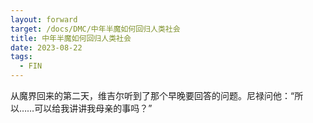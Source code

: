 ```yaml
---
layout: forward
target: /docs/DMC/中年半魔如何回归人类社会
title: 中年半魔如何回归人类社会
date: 2023-08-22
tags: 
  - FIN
---
```


从魔界回来的第二天，维吉尔听到了那个早晚要回答的问题。尼禄问他：“所以……可以给我讲讲我母亲的事吗？”

